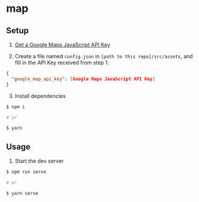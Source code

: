 # map

## Setup

1. [Get a Google Maps JavaScript API Key](https://developers.google.com/maps/documentation/javascript/get-api-key)

2. Create a file named `config.json` in `[path to this repo]/src/assets`, and fill in the API Key received from step 1.

```json
{
  "google_map_api_key": [Google Maps JavaScript API Key]
}
```

3. Install dependencies

```bash
$ npm i

# or

$ yarn
```

## Usage

1. Start the dev server

```bash
$ npm run serve

# or

$ yarn serve
```
